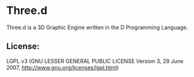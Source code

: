 Three.d
======

Three.d is a 3D Graphic Engine written in the D Programming Language.


License: 
--------
LGPL v3 (GNU LESSER GENERAL PUBLIC LICENSE Version 3, 29 June 2007, http://www.gnu.org/licenses/lgpl.html)
